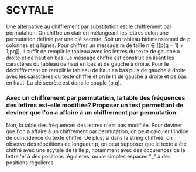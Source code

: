 # SCYTALE
Une alternative au chiffrement par substitution est le chiffrement par permutation. 
On chiffre un clair en mélangeant les lettres selon une permutation définie par une clé secrète.
Soit un tableau bidimensionnel de p colonnes et q lignes. Pour chiffrer un message m de taille n ∈ [[p(q − 1) + 1,pq]], il suffit de remplir le tableau avec les lettres du texte de gauche à droite et de haut en bas.
Le message chiffré est construit en lisant les caractères du tableau de haut en bas et de gauche à droite. 
Pour le déchiffrement on remplit le tableau de haut en bas puis de gauche à droite avec les caractères du texte chiffré et on le lit de gauche à droite et de bas en haut.
La clé secrète est donc le couple (p,q).

### Avec un chiffrement par permutation, la table des fréquences des lettres est-elle modifiée? Proposer un test permettant de deviner que l'on a affaire à un chiffrement par permutation.
Non, la table des fréquences des lettres n'est pas modifiée. Pour deviner que l'on a affaire à un chiffrement par permutation, on peut calculer l'indice de coïncidence du texte chiffré. De plus, si dans la string chiffrée, on observe des répétitions de longueur p, on peut supposer que le texte a été chiffré avec une scytale de taille p, notamment avec des occurences de la lettre 'e' à des positions régulières, ou de simples espaces "_" à des positions régulières. 
